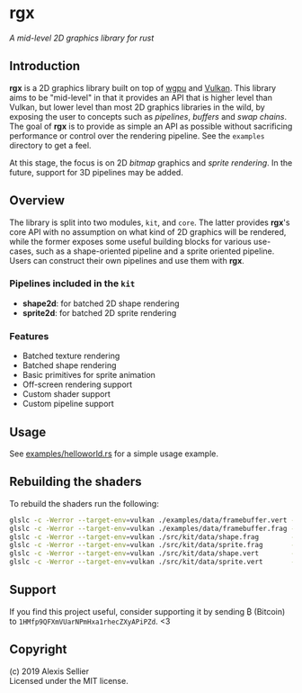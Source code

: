 rgx
===

*A mid-level 2D graphics library for rust*

Introduction
------------
**rgx** is a 2D graphics library built on top of [wgpu] and [Vulkan]. This
library aims to be "mid-level" in that it provides an API that is higher level
than Vulkan, but lower level than most 2D graphics libraries in the wild, by
exposing the user to concepts such as *pipelines*, *buffers* and *swap chains*.
The goal of **rgx** is to provide as simple an API as possible without
sacrificing performance or control over the rendering pipeline.  See the
`examples` directory to get a feel.

At this stage, the focus is on 2D *bitmap* graphics and *sprite rendering*. In the
future, support for 3D pipelines may be added.

[wgpu]: https://crates.io/crates/wgpu
[WebGPU]: https://www.w3.org/community/gpu/
[Vulkan]: https://www.khronos.org/vulkan/

Overview
--------
The library is split into two modules, `kit`, and `core`. The latter provides
**rgx**'s core API with no assumption on what kind of 2D graphics will be
rendered, while the former exposes some useful building blocks for various use-cases,
such as a shape-oriented pipeline and a sprite oriented pipeline. Users can construct
their own pipelines and use them with **rgx**.

### Pipelines included in the `kit`

* **shape2d**: for batched 2D shape rendering
* **sprite2d**: for batched 2D sprite rendering

### Features

* Batched texture rendering
* Batched shape rendering
* Basic primitives for sprite animation
* Off-screen rendering support
* Custom shader support
* Custom pipeline support

Usage
-----
See [examples/helloworld.rs](examples/helloworld.rs) for a simple usage example.


Rebuilding the shaders
----------------------

To rebuild the shaders run the following:

```bash
glslc -c -Werror --target-env=vulkan ./examples/data/framebuffer.vert -o ./examples/data/framebuffer.vert.spv
glslc -c -Werror --target-env=vulkan ./examples/data/framebuffer.frag -o ./examples/data/framebuffer.frag.spv
glslc -c -Werror --target-env=vulkan ./src/kit/data/shape.frag        -o ./src/kit/data/shape.frag.spv
glslc -c -Werror --target-env=vulkan ./src/kit/data/sprite.frag       -o ./src/kit/data/sprite.frag.spv
glslc -c -Werror --target-env=vulkan ./src/kit/data/shape.vert        -o ./src/kit/data/shape.vert.spv
glslc -c -Werror --target-env=vulkan ./src/kit/data/sprite.vert       -o ./src/kit/data/sprite.vert.spv
```

Support
-------
If you find this project useful, consider supporting it by sending ₿ (Bitcoin) to
`1HMfp9QFXmVUarNPmHxa1rhecZXyAPiPZd`. <3

Copyright
---------
(c) 2019 Alexis Sellier\
Licensed under the MIT license.
